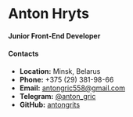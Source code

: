 # Anton Hryts
#### Junior Front-End Developer

#### Contacts
* **Location:** Minsk, Belarus
* **Phone:** +375 (29) 381-98-66 
* **Email:** <antongric558@gmail.com>
* **Telegram:** [@anton_gric](https://t.me/anton_gric)
* **GitHub:** [antongrits](https://github.com/antongrits)